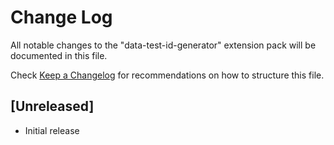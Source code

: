 # Change Log

All notable changes to the "data-test-id-generator" extension pack will be documented in this file.

Check [Keep a Changelog](http://keepachangelog.com/) for recommendations on how to structure this file.

## [Unreleased]

- Initial release
